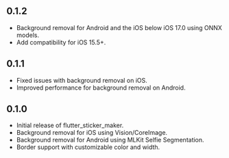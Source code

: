 ## 0.1.2
* Background removal for Android and the iOS below iOS 17.0 using ONNX models.
* Add compatibility for iOS 15.5+.

## 0.1.1
* Fixed issues with background removal on iOS.
* Improved performance for background removal on Android.

## 0.1.0

* Initial release of flutter_sticker_maker.
* Background removal for iOS using Vision/CoreImage.
* Background removal for Android using MLKit Selfie Segmentation.
* Border support with customizable color and width.